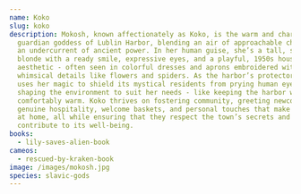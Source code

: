 ```yaml
---
name: Koko
slug: koko
description: Mokosh, known affectionately as Koko, is the warm and charismatic
  guardian goddess of Lublin Harbor, blending an air of approachable charm with
  an undercurrent of ancient power. In her human guise, she’s a tall, striking
  blonde with a ready smile, expressive eyes, and a playful, 1950s housewife
  aesthetic - often seen in colorful dresses and aprons embroidered with
  whimsical details like flowers and spiders. As the harbor’s protector, she
  uses her magic to shield its mystical residents from prying human eyes, subtly
  shaping the environment to suit her needs - like keeping the harbor waters
  comfortably warm. Koko thrives on fostering community, greeting newcomers with
  genuine hospitality, welcome baskets, and personal touches that make them feel
  at home, all while ensuring that they respect the town’s secrets and
  contribute to its well-being.
books:
  - lily-saves-alien-book
cameos:
  - rescued-by-kraken-book
image: /images/mokosh.jpg
species: slavic-gods
---
```

